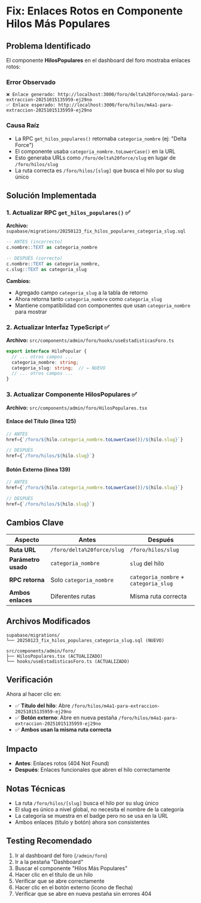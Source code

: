# Fix: Enlaces Rotos en Componente Hilos Más Populares

## Problema Identificado

El componente **HilosPopulares** en el dashboard del foro mostraba enlaces rotos:

### Error Observado
```
❌ Enlace generado: http://localhost:3000/foro/delta%20force/m4a1-para-extraccion-20251015135959-ej29no
✅ Enlace esperado: http://localhost:3000/foro/hilos/m4a1-para-extraccion-20251015135959-ej29no
```

### Causa Raíz
- La RPC `get_hilos_populares()` retornaba `categoria_nombre` (ej: "Delta Force")
- El componente usaba `categoria_nombre.toLowerCase()` en la URL
- Esto generaba URLs como `/foro/delta%20force/slug` en lugar de `/foro/hilos/slug`
- La ruta correcta es `/foro/hilos/[slug]` que busca el hilo por su slug único

## Solución Implementada

### 1. Actualizar RPC `get_hilos_populares()` ✅
**Archivo:** `supabase/migrations/20250123_fix_hilos_populares_categoria_slug.sql`

```sql
-- ANTES (incorrecto)
c.nombre::TEXT as categoria_nombre

-- DESPUÉS (correcto)
c.nombre::TEXT as categoria_nombre,
c.slug::TEXT as categoria_slug
```

**Cambios:**
- Agregado campo `categoria_slug` a la tabla de retorno
- Ahora retorna tanto `categoria_nombre` como `categoria_slug`
- Mantiene compatibilidad con componentes que usan `categoria_nombre` para mostrar

### 2. Actualizar Interfaz TypeScript ✅
**Archivo:** `src/components/admin/foro/hooks/useEstadisticasForo.ts`

```typescript
export interface HiloPopular {
  // ... otros campos ...
  categoria_nombre: string;
  categoria_slug: string;  // ← NUEVO
  // ... otros campos ...
}
```

### 3. Actualizar Componente HilosPopulares ✅
**Archivo:** `src/components/admin/foro/HilosPopulares.tsx`

#### Enlace del Título (línea 125)
```typescript
// ANTES
href={`/foro/${hilo.categoria_nombre.toLowerCase()}/${hilo.slug}`}

// DESPUÉS
href={`/foro/hilos/${hilo.slug}`}
```

#### Botón Externo (línea 139)
```typescript
// ANTES
href={`/foro/${hilo.categoria_nombre.toLowerCase()}/${hilo.slug}`}

// DESPUÉS
href={`/foro/hilos/${hilo.slug}`}
```

## Cambios Clave

| Aspecto | Antes | Después |
|--------|-------|---------|
| **Ruta URL** | `/foro/delta%20force/slug` | `/foro/hilos/slug` |
| **Parámetro usado** | `categoria_nombre` | `slug` del hilo |
| **RPC retorna** | Solo `categoria_nombre` | `categoria_nombre` + `categoria_slug` |
| **Ambos enlaces** | Diferentes rutas | Misma ruta correcta |

## Archivos Modificados

```
supabase/migrations/
└── 20250123_fix_hilos_populares_categoria_slug.sql (NUEVO)

src/components/admin/foro/
├── HilosPopulares.tsx (ACTUALIZADO)
└── hooks/useEstadisticasForo.ts (ACTUALIZADO)
```

## Verificación

Ahora al hacer clic en:
- ✅ **Título del hilo**: Abre `/foro/hilos/m4a1-para-extraccion-20251015135959-ej29no`
- ✅ **Botón externo**: Abre en nueva pestaña `/foro/hilos/m4a1-para-extraccion-20251015135959-ej29no`
- ✅ **Ambos usan la misma ruta correcta**

## Impacto

- **Antes**: Enlaces rotos (404 Not Found)
- **Después**: Enlaces funcionales que abren el hilo correctamente

## Notas Técnicas

- La ruta `/foro/hilos/[slug]` busca el hilo por su slug único
- El slug es único a nivel global, no necesita el nombre de la categoría
- La categoría se muestra en el badge pero no se usa en la URL
- Ambos enlaces (título y botón) ahora son consistentes

## Testing Recomendado

1. Ir al dashboard del foro (`/admin/foro`)
2. Ir a la pestaña "Dashboard"
3. Buscar el componente "Hilos Más Populares"
4. Hacer clic en el título de un hilo
5. Verificar que se abre correctamente
6. Hacer clic en el botón externo (icono de flecha)
7. Verificar que se abre en nueva pestaña sin errores 404
